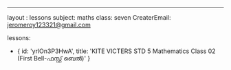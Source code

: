 --- 
layout : lessons 
subject: maths
class: seven
CreaterEmail: jeromeroy123321@gmail.com

lessons: 
- { id: 'yrlOn3P3HwA', title: 'KITE VICTERS STD 5 Mathematics Class 02 (First Bell-ഫസ്റ്റ് ബെല്‍)' }
